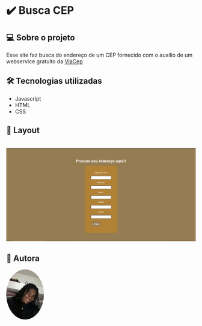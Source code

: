 # ✔️ Busca CEP

## 💻 Sobre o projeto
Esse site faz busca do endereço de um CEP fornecido com o auxílio de um webservice gratuito da [ViaCep](https://viacep.com.br/)

## 🛠 Tecnologias utilizadas

* Javascript 
* HTML
* CSS

## 🎨 Layout
<br/>

<img src="img/Layout.PNG"  width="700px"/>


## 🦸 Autora

<a href="">
<img style = "border-radius: 50%" src="img/autora.jpg" width="100px;" alt="Rebeca Eduarda">
